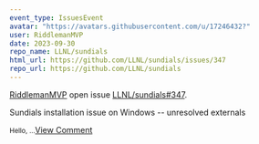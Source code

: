 ```yaml
---
event_type: IssuesEvent
avatar: "https://avatars.githubusercontent.com/u/17246432?"
user: RiddlemanMVP
date: 2023-09-30
repo_name: LLNL/sundials
html_url: https://github.com/LLNL/sundials/issues/347
repo_url: https://github.com/LLNL/sundials
---
```


<a href='https://github.com/RiddlemanMVP' target='_blank'>RiddlemanMVP</a> open issue <a href='https://github.com/LLNL/sundials/issues/347' target='_blank'>LLNL/sundials#347</a>.

<p>Sundials installation issue on Windows -- unresolved externals</p><small>Hello,...</small><a href='https://github.com/LLNL/sundials/issues/347' target='_blank'>View Comment</a>